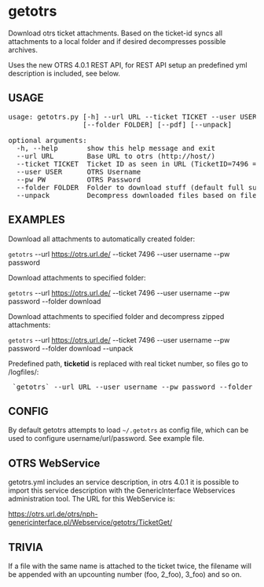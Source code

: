 getotrs
=======

Download otrs ticket attachments. Based on the ticket-id syncs all attachments
to a local folder and if desired decompresses possible archives. 

Uses the new OTRS 4.0.1 REST API, for REST API setup an predefined yml
description is included, see below.

USAGE
------------

<pre>
usage: getotrs.py [-h] --url URL --ticket TICKET --user USER --pw PW
                  [--folder FOLDER] [--pdf] [--unpack]

optional arguments:
  -h, --help       show this help message and exit
  --url URL        Base URL to otrs (http://host/)
  --ticket TICKET  Ticket ID as seen in URL (TicketID=7496 = 7496)
  --user USER      OTRS Username
  --pw PW          OTRS Password
  --folder FOLDER  Folder to download stuff (default full subject ticket id)
  --unpack         Decompress downloaded files based on filetype (zip, tar.gz)
</pre>

EXAMPLES
------------

Download all attachments to automatically created folder:

 `getotrs` --url https://otrs.url.de/ --ticket 7496 --user username --pw password

Download attachments to specified folder:

 `getotrs` --url https://otrs.url.de/ --ticket 7496 --user username --pw password --folder download

Download attachments to specified folder and decompress zipped attachments:

 `getotrs` --url https://otrs.url.de/ --ticket 7496 --user username --pw password --folder download --unpack

Predefined path, __ticketid__ is replaced with real ticket number, so files go to /logfiles/<ticketnumber>:

<pre>
 `getotrs` --url URL --user username --pw password --folder /logfiles/_ticketid_ --ticket 7496
</pre>

CONFIG
------------

By default getotrs attempts to load `~/.getotrs` as config file, which can be
used to configure username/url/password. See example file.

OTRS WebService
------------

getotrs.yml includes an service description, in otrs 4.0.1 it is possible to import this service description
with the GenericInterface Webservices administration tool. The URL for this WebService is:

 https://otrs.url.de/otrs/nph-genericinterface.pl/Webservice/getotrs/TicketGet/

TRIVIA
------------
If a file with the same name is attached to the ticket twice, the filename will be appended
with an upcounting number (foo, 2_foo), 3_foo) and so on.
